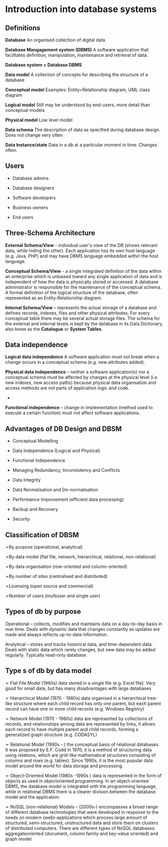 # Introduction into database systems

## Definitions

**Database** An organised collection of digital data

**Database Mangagement system (DBMS)** A software application that facilitates definition, manipulation, maintenance and retrieval of data.

**Database system = Database DBMS**

**Data model** A collection of concepts for describing the structure of a database

**Conceptual model** Examples: Entity=Relationship diagram, UML class diagram

**Logical model** Still may be understood by end-users, more detail than conceptual models

**Physical model** Low level model

**Data schema** The description of data as specified during database design. Does not change very often

**Data Instance/state** Data in a db at a particular moment in time. Changes often.

## Users

- Database admins

- Database designers

- Software developers

- Business owners

- End users

 ## Three-Schema Architecture
 
**External Schema/View** - individual user's view of the DB (shows relevant data, while hiding the other). Each application has its own host language (e.g. Java, PHP) and may have DBMS language embedded within the host language.

**Conceptual Schema/View** - a single integrated definition of the data within an enterprise which is unbiased toward any single application of data and is independent of how the data is physically stored or accessed. A database administrator is responsible for the maintenance of the conceptual schema. A formal definition of the logical structure of the database, often represented as an Entity-Relationship diagram.

**Internal Schema/View** – represents the actual storage of a database and defines records, indexes, files and other physical attributes. For every conceptual table there may be several actual storage files. The schema for the external and internal levels is kept by the database in its Data Dictionary, also know as the **Catalogue** or **System Tables**.

## Data independence

**Logical data independence** A software application must not break when a change occurs in a conceptual schema (e.g. new attributes added).

**Physical data independence** – neither a software application(s) nor a conceptual schema must be affected by changes at the physical level (i.e. new indexes, new access paths) because physical data organisation and access methods are not parts of application logic and code.

+

**Functional independence** – change in implementation (method used to execute a certain function) must not affect software applications.

## Advantages of DB Design and DBSM

- Conceptual Modelling

- Data Independence (Logical and Physical)

- Functional Independence

- Managing Redundancy, Inconsistency and Conflicts

- Data Integrity

- Data Normalisation and De-normalisation

- Performance Improvement (efficient data processing)

- Backup and Recovery

- Security

## Classification of DBSM

➢By purpose (operational, analytical) 

➢By data model (flat file, network, hierarchical, relational, non-relational) 

➢By data organisation (row-oriented and column-oriented) 

➢By number of sites (centralised and distributed) 

➢Licensing (open source and commercial) 

➢Number of users (multiuser and single user)

## Types of db by purpose

Operational – collects, modifies and maintains data on a day-to-day basis in real-time. Deals with dynamic data that changes constantly as updates are made and always reflects up-to-date information.

Analytical – stores and tracks historical data, and time-dependent data.  Deals with static data which rarely changes, but new data may be added regularly. Typically read-only database.

## Type s of db by data model

➢ Flat File Model (1960s) data stored in a single file (e.g. Excel file). Very good for small data, but has many disadvantages with large databases 

➢ Hierarchical Model (1970 - 1980s) data organised in a hierarchical tree-like structure where each child record has only one parent, but each parent record can have one or more child records (e.g. Windows Registry) 

➢ Network Model (1970 - 1980s) data are represented by collections of records, and relationships among data are represented by links, it allows each record to have multiple parent and child records, forming a generalized graph structure (e.g. CODASYL)

➢ Relational Model (1990s - )  the conceptual basis of relational databases. It was proposed by E.F. Codd in 1970, it is a method of structuring data using relations, which are grid-like mathematical structures consisting of columns and rows (e.g. tables). Since 1990s, it is the most popular data model around the world for data storage and processing. 

➢ Object-Oriented Model (1980s -1990s )  data is represented in the form of objects as used in objectoriented programming. In an object-oriented DBMS, the database model is integrated with the programming language,  while in relational DBMS there is a clearer division between the database model and the application. 

➢ NoSQL (non-relational) Models – (2000s-)  encompasses a broad range of different database technologies that were developed in response to the needs on modern (web)-applications which process large amount of structured, semi-structured, unstructured data and store them on clusters of distributed computers. There are different types of NoSQL databases: aggregateoriented (document, column family and key-value oriented) and graph model.

